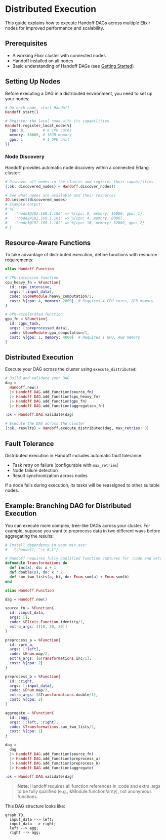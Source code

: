 # Distributed Execution

This guide explains how to execute Handoff DAGs across multiple Elixir nodes for improved performance and scalability.

## Prerequisites

- A working Elixir cluster with connected nodes
- Handoff installed on all nodes
- Basic understanding of Handoff DAGs (see [Getting Started](getting_started.md))

## Setting Up Nodes

Before executing a DAG in a distributed environment, you need to set up your nodes:

```elixir
# On each node, start Handoff
Handoff.start()

# Register the local node with its capabilities
Handoff.register_local_node(%{
  cpu: 8,        # 8 CPU cores
  memory: 16000, # 16GB memory
  gpu: 1         # 1 GPU unit
})
```

### Node Discovery

Handoff provides automatic node discovery within a connected Erlang cluster:

```elixir
# Discover all nodes in the cluster and register their capabilities
{:ok, discovered_nodes} = Handoff.discover_nodes()

# See what nodes are available and their resources
IO.inspect(discovered_nodes)
# Example output:
# %{
#   :"node1@192.168.1.100" => %{cpu: 8, memory: 16000, gpu: 1},
#   :"node2@192.168.1.101" => %{cpu: 4, memory: 8000},
#   :"node3@192.168.1.102" => %{cpu: 16, memory: 32000, gpu: 2}
# }
```

## Resource-Aware Functions

To take advantage of distributed execution, define functions with resource requirements:

```elixir
alias Handoff.Function

# CPU-intensive function
cpu_heavy_fn = %Function{
  id: :cpu_intensive,
  args: [:input_data],
  code: &SomeModule.heavy_computation/1,
  cost: %{cpu: 4, memory: 2000}  # Requires 4 CPU cores, 2GB memory
}

# GPU-accelerated function
gpu_fn = %Function{
  id: :gpu_task,
  args: [:preprocessed_data],
  code: &SomeModule.gpu_computation/1,
  cost: %{gpu: 1, memory: 4000}  # Requires 1 GPU, 4GB memory
}
```

## Distributed Execution

Execute your DAG across the cluster using `execute_distributed`:

```elixir
# Build and validate your DAG
dag =
  Handoff.new()
  |> Handoff.DAG.add_function(source_fn)
  |> Handoff.DAG.add_function(cpu_heavy_fn)
  |> Handoff.DAG.add_function(gpu_fn)
  |> Handoff.DAG.add_function(aggregation_fn)

:ok = Handoff.DAG.validate(dag)

# Execute the DAG across the cluster
{:ok, results} = Handoff.execute_distributed(dag, max_retries: 3)
```

## Fault Tolerance

Distributed execution in Handoff includes automatic fault tolerance:

- Task retry on failure (configurable with `max_retries`)
- Node failure detection
- Result synchronization across nodes

If a node fails during execution, its tasks will be reassigned to other suitable nodes.

## Example: Branching DAG for Distributed Execution

You can execute more complex, tree-like DAGs across your cluster. For example, suppose you want to preprocess data in two different ways before aggregating the results:

```elixir
# Install dependency in your mix.exs:
#   {:handoff, "~> 0.1"}

# Handoff requires fully qualified function captures for :code and extra_args.
defmodule Transformations do
  def inc(x), do: x + 1
  def double(x), do: x * 2
  def sum_two_lists(a, b), do: Enum.sum(a) + Enum.sum(b)
end

alias Handoff.Function

dag = Handoff.new()

source_fn = %Function{
  id: :input_data,
  args: [],
  code: &Elixir.Function.identity/1,
  extra_args: [[10, 20, 30]]
}

preprocess_a = %Function{
  id: :pre_a,
  args: [:left],
  code: &Enum.map/2,
  extra_args: [&Transformations.inc/1],
  cost: %{cpu: 2}
}

preprocess_b = %Function{
  id: :right,
  args: [:input_data],
  code: &Enum.map/2,
  extra_args: [&Transformations.double/1],
  cost: %{cpu: 2}
}

aggregate = %Function{
  id: :agg,
  args: [:left, :right],
  code: &Transformations.sum_two_lists/2,
  cost: %{cpu: 1}
}

dag =
  dag
  |> Handoff.DAG.add_function(source_fn)
  |> Handoff.DAG.add_function(preprocess_a)
  |> Handoff.DAG.add_function(preprocess_b)
  |> Handoff.DAG.add_function(aggregate)

:ok = Handoff.DAG.validate(dag)
```

> **Note:** Handoff requires all function references in :code and extra_args to be fully qualified (e.g., &Module.function/arity), not anonymous functions.

This DAG structure looks like:

```mermaid
graph TD;
  input_data --> left;
  input_data --> right;
  left --> agg;
  right --> agg;
```
